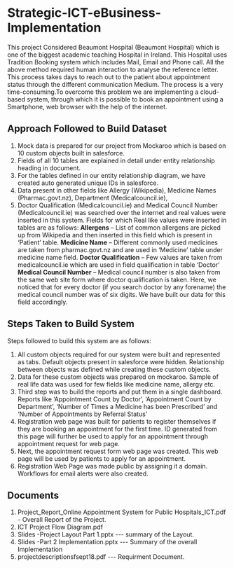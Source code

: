 # Strategic-ICT-eBusiness-Implementation

This project Considered Beaumont Hospital (Beaumont Hospital) which is one of the biggest academic teaching Hospital in Ireland. 
This Hospital uses Tradition Booking system which includes Mail, Email and Phone call. All the above method required human interaction 
to analyse the reference letter. This process takes days to reach out to the patient about appointment status through the different 
communication Medium. The process is a very time-consuming.To overcome this problem we are implementing a cloud-based system, through 
which it is possible to book an appointment using a Smartphone, web browser with the help of the internet.


## Approach Followed to Build Dataset 

1. Mock data is prepared for our project from Mockaroo which is based on 10 custom objects built in salesforce. 
2. Fields of all 10 tables are explained in detail under entity relationship heading in document. 
3. For the tables defined in our entity relationship diagram, we have created auto generated unique IDs in salesforce. 
4. Data present in other fields like Allergy (Wikipedia), Medicine Names (Pharmac.govt.nz), Department (Medicalcouncil.ie), 
5. Doctor Qualification (Medicalcouncil.ie) and Medical Council Number (Medicalcouncil.ie) was searched over the internet and real 
   values were inserted in this system. Fields for which Real like values were inserted in tables are as follows:
**Allergens** – List of common allergens are picked up from Wikipedia and then inserted in this field which is present in ‘Patient’        table.
**Medicine Name** – Different commonly used medicines are taken from pharmac.govt.nz and are used in ‘Medicine’ table under medicine                    name field.
**Doctor Qualification** – Few values are taken from medicalcouncil.ie which are used in field qualification in table ‘Doctor’
**Medical Council Number** – Medical council number is also taken from the same web site form where doctor qualification is taken. Here, we noticed that for every doctor (if you search doctor by any forename) the medical council number was of six digits. We have built our data for this field accordingly.

## Steps Taken to Build System

Steps followed to build this system are as follows:

1. All custom objects required for our system were built and represented as tabs. Default objects present in salesforce were hidden. 
   Relationship between objects was defined while creating these custom objects.
2. Data for these custom objects was prepared on mockaroo. Sample of real life data was used for few fields like medicine name, 
   allergy etc.
3. Third step was to build the reports and put them in a single dashboard. Reports like ‘Appointment Count by Doctor’, 
  ‘Appointment Count by Department’, ‘Number of Times a Medicine has been Prescribed’ and ‘Number of Appointments by Referral Status’
4. Registration web page was built for patients to register themselves if they are booking an appointment for the first time. 
   ID generated from this page will further be used to apply for an appointment through appointment request for web page.
5. Next, the appointment request form web page was created. This web page will be used by patients to apply for an appointment.
6. Registration Web Page was made public by assigning it a domain. Workflows for email alerts were also created. 

## Documents 

1. Project_Report_Online Appointment System for Public Hospitals_ICT.pdf  - Overall Report of the Project. 
2. ICT Project Flow Diagram.pdf
3. Slides -Project Layout Part 1.pptx   --- summary of the Layout.
4. Slides -Part 2 Implementation.pptx   --- Summary of the overall Implementation 
5. projectdescriptionsfsept18.pdf --- Requirment Document.
 
